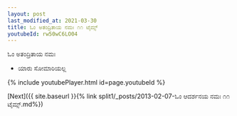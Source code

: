 ```yaml
---
layout: post
last_modified_at: 2021-03-30
title: ಓಂ ಅತಂದ್ರಿತಾಯ ನಮಃ ೧೧ ಟೈಮ್ಸ್
youtubeId: rw50wC6LO04
---
```

 
 
 ಓಂ ಅತಂದ್ರಿತಾಯ ನಮಃ  
 
 -  ಯಾರು ಸೋಮಾರಿಯಲ್ಲ 
 
  
 
  
 
 
 
 
 
 


{% include youtubePlayer.html id=page.youtubeId %}
 
[Next]({{ site.baseurl }}{% link  split1/_posts/2013-02-07-ಓಂ ಆದರ್ಶನಯ ನಮಃ ೧೧ ಟೈಮ್ಸ್.md%})
 
